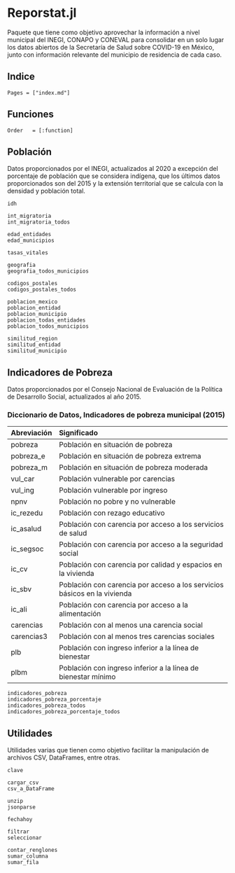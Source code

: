 # Reporstat.jl

Paquete que tiene como objetivo aprovechar la información a nivel municipal del INEGI, CONAPO y CONEVAL para consolidar en un solo lugar los datos abiertos de la Secretaría de Salud sobre COVID-19 en México, junto con información relevante del municipio de residencia de cada caso.

## Indice
```@contents
Pages = ["index.md"]
```

## Funciones
```@index
Order   = [:function]
```

## Población

Datos proporcionados por el INEGI, actualizados al 2020 a excepción del
porcentaje de población que se considera indígena, que los últimos datos 
proporcionados son del 2015 y la extensión territorial que se calcula con 
la densidad y población total.

```@docs
idh

int_migratoria
int_migratoria_todos

edad_entidades
edad_municipios

tasas_vitales

geografia
geografia_todos_municipios

codigos_postales
codigos_postales_todos

poblacion_mexico
poblacion_entidad
poblacion_municipio
poblacion_todas_entidades
poblacion_todos_municipios

similitud_region
similitud_entidad
similitud_municipio
```

## Indicadores de Pobreza 
Datos proporcionados por el Consejo Nacional de Evaluación de la Política de Desarrollo Social, actualizados al año 2015.

### Diccionario de Datos, Indicadores de pobreza municipal (2015)

|Abreviación| Significado            |
|     :---  |     :---               |
|pobreza    | Población en situación de pobreza|
|pobreza_e  | Población en situación de pobreza extrema|
|pobreza_m  | Población en situación de pobreza moderada|
|vul_car    | Población vulnerable por carencias|
|vul_ing    | Población vulnerable por ingreso|
|npnv       | Población no pobre y no vulnerable|
|ic_rezedu  | Población con rezago educativo|
|ic_asalud  | Población con carencia por acceso a los servicios de salud|
|ic_segsoc  | Población con carencia por acceso a la seguridad social|
|ic_cv      | Población con carencia por calidad y espacios en la vivienda|
|ic_sbv     | Población con carencia por acceso a los servicios básicos en la vivienda|
|ic_ali     | Población con carencia por acceso a la alimentación|
|carencias  | Población con al menos una carencia social|
|carencias3 | Población con al menos tres carencias sociales|
|plb        | Población con ingreso inferior a la línea de bienestar|
|plbm       | Población con ingreso inferior a la línea de bienestar mínimo|

```@docs
indicadores_pobreza
indicadores_pobreza_porcentaje
indicadores_pobreza_todos
indicadores_pobreza_porcentaje_todos
```

## Utilidades

Utilidades varias que tienen como objetivo facilitar la manipulación de
archivos CSV, DataFrames, entre otras.

```@docs
clave

cargar_csv
csv_a_DataFrame

unzip
jsonparse

fechahoy

filtrar
seleccionar

contar_renglones
sumar_columna
sumar_fila
```
